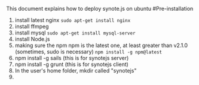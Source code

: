 This document explains how to deploy synote.js on ubuntu
#Pre-installation
1. install latest nginx
```sudo apt-get install nginx```
1. install ffmpeg
1. install mysql
```sudo apt-get install mysql-server```
1. install Node.js
1. making sure the npm npm is the latest one, at least greater than v2.1.0 (sometimes, sudo is necessary)
```npm install -g npm@latest```
1. npm install -g sails (this is for synotejs server)
1. npm install -g grunt (this is for synotejs client)
1. In the user's home folder, mkdir called "synotejs"
1.
